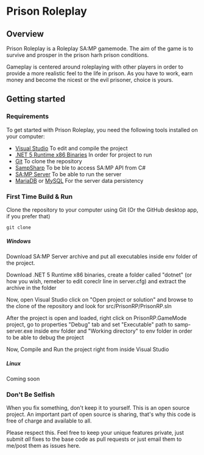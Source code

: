 # Prison Roleplay

## Overview
Prison Roleplay is a Roleplay SA:MP gamemode. The aim of the game is to survive and prosper in the prison harh prison conditions.

Gameplay is centered around roleplaying with other players in order to provide a more realistic feel to the life in prison. As you have to work, earn money and become the nicest or the evil prisoner, choice is yours.

## Getting started

### Requirements

To get started with Prison Roleplay, you need the following tools installed on your computer:

- [Visual Studio](https://visualstudio.microsoft.com/vs/community/) To edit and compile the project
- [.NET 5 Runtime x86 Binaries](https://dotnet.microsoft.com/download/dotnet/5.0) In order for project to run
- [Git](https://git-scm.com) To clone the repository
- [SampSharp](https://github.com/ikkentim/SampSharp) To be ble to access SA:MP API from C#
- [SA:MP Server](https://www.sa-mp.com/download.php) To be able to run the server
- [MariaDB](https://mariadb.org/download/) or [MySQL](https://dev.mysql.com/downloads/mysql/) For the server data persistency

### First Time Build & Run

Clone the repository to your computer using Git (Or the GitHub desktop app, if
you prefer that)

```
git clone 
```

##### Windows

Download SA:MP Server archive and put all executables inside env folder of the project.

Download .NET 5 Runtime x86 binaries, create a folder called "dotnet" (or how you wish, remeber to edit coreclr line in server.cfg) and extract the archive in the folder

Now, open Visual Studio click on "Open project or solution" and browse to the clone of the repository and look for src/PrisonRP/PrisonRP.sln

After the project is open and loaded, right click on PrisonRP.GameMode project, go to properties "Debug" tab and set "Executable" path to samp-server.exe inside env folder and "Working directory" to env folder in order to be able to debug the project

Now, Compile and Run the project right from inside Visual Studio

##### Linux

Coming soon

### Don't Be Selfish

When you fix something, don't keep it to yourself. This is an open source
project. An important part of open source is sharing, that's why this code is
free of charge and available to all.

Please respect this. Feel free to keep your unique features private, just submit
_all_ fixes to the base code as pull requests or just email them to me/post them
as issues here.